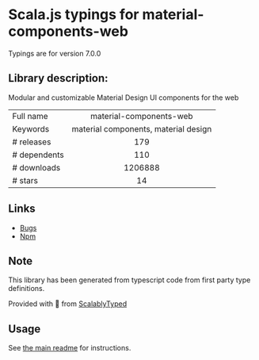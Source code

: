 
# Scala.js typings for material-components-web

Typings are for version 7.0.0

## Library description:
Modular and customizable Material Design UI components for the web

|                    |                 |
| ------------------ | :-------------: |
| Full name          | material-components-web |
| Keywords           | material components, material design |
| # releases         | 179 |
| # dependents       | 110 |
| # downloads        | 1206888 |
| # stars            | 14 |

## Links
- [Bugs](https://github.com/material-components/material-components-web/issues)
- [Npm](https://www.npmjs.com/package/material-components-web)
    


## Note
This library has been generated from typescript code from first party type definitions.

Provided with :purple_heart: from [ScalablyTyped](https://github.com/oyvindberg/ScalablyTyped)

## Usage
See [the main readme](../../readme.md) for instructions.


